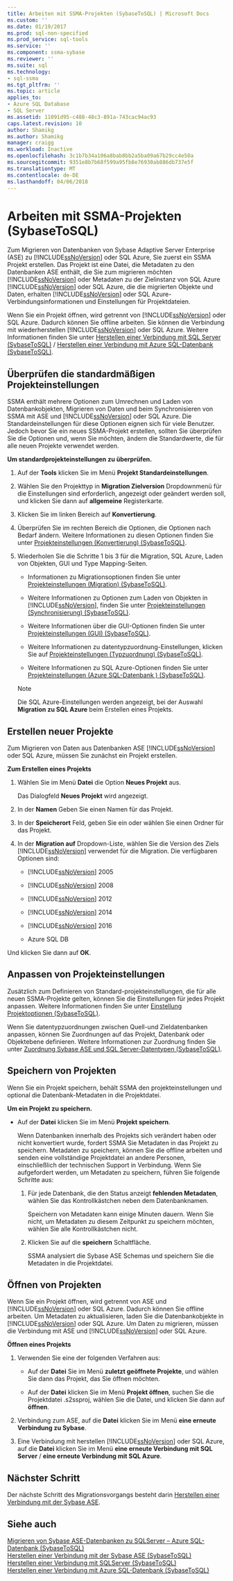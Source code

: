 ```yaml
---
title: Arbeiten mit SSMA-Projekten (SybaseToSQL) | Microsoft Docs
ms.custom: ''
ms.date: 01/19/2017
ms.prod: sql-non-specified
ms.prod_service: sql-tools
ms.service: ''
ms.component: ssma-sybase
ms.reviewer: ''
ms.suite: sql
ms.technology:
- sql-ssma
ms.tgt_pltfrm: ''
ms.topic: article
applies_to:
- Azure SQL Database
- SQL Server
ms.assetid: 11091d95-c488-48c3-891a-743cac94ac93
caps.latest.revision: 10
author: Shamikg
ms.author: Shamikg
manager: craigg
ms.workload: Inactive
ms.openlocfilehash: 3c1b7b34a106a8bab8bb2a5ba09a67b29cc4e50a
ms.sourcegitcommit: 9351e8b7b68f599a95fb8e76930ab886db737e5f
ms.translationtype: MT
ms.contentlocale: de-DE
ms.lasthandoff: 04/06/2018
---
```

# <a name="working-with-ssma-projects-sybasetosql"></a>Arbeiten mit SSMA-Projekten (SybaseToSQL)
Zum Migrieren von Datenbanken von Sybase Adaptive Server Enterprise (ASE) zu [!INCLUDE[ssNoVersion](../../includes/ssnoversion_md.md)] oder SQL Azure, Sie zuerst ein SSMA Projekt erstellen. Das Projekt ist eine Datei, die Metadaten zu den Datenbanken ASE enthält, die Sie zum migrieren möchten [!INCLUDE[ssNoVersion](../../includes/ssnoversion_md.md)] oder Metadaten zu der Zielinstanz von SQL Azure [!INCLUDE[ssNoVersion](../../includes/ssnoversion_md.md)] oder SQL Azure, die die migrierten Objekte und Daten, erhalten [!INCLUDE[ssNoVersion](../../includes/ssnoversion_md.md)] oder SQL Azure-Verbindungsinformationen und Einstellungen für Projektdateien.  
  
Wenn Sie ein Projekt öffnen, wird getrennt von [!INCLUDE[ssNoVersion](../../includes/ssnoversion_md.md)] oder SQL Azure. Dadurch können Sie offline arbeiten. Sie können die Verbindung mit wiederherstellen [!INCLUDE[ssNoVersion](../../includes/ssnoversion_md.md)] oder SQL Azure. Weitere Informationen finden Sie unter [Herstellen einer Verbindung mit SQL Server &#40;SybaseToSQL&#41;](../../ssma/sybase/connecting-to-sql-server-sybasetosql.md) / [Herstellen einer Verbindung mit Azure SQL-Datenbank &#40;SybaseToSQL&#41;](../../ssma/sybase/connecting-to-azure-sql-db-sybasetosql.md).  
  
## <a name="reviewing-default-project-settings"></a>Überprüfen die standardmäßigen Projekteinstellungen  
SSMA enthält mehrere Optionen zum Umrechnen und Laden von Datenbankobjekten, Migrieren von Daten und beim Synchronisieren von SSMA mit ASE und [!INCLUDE[ssNoVersion](../../includes/ssnoversion_md.md)] oder SQL Azure. Die Standardeinstellungen für diese Optionen eignen sich für viele Benutzer. Jedoch bevor Sie ein neues SSMA-Projekt erstellen, sollten Sie überprüfen Sie die Optionen und, wenn Sie möchten, ändern die Standardwerte, die für alle neuen Projekte verwendet werden.  
  
**Um standardprojekteinstellungen zu überprüfen.**  
  
1.  Auf der **Tools** klicken Sie im Menü **Projekt Standardeinstellungen**.  
  
2.  Wählen Sie den Projekttyp in **Migration Zielversion** Dropdownmenü für die Einstellungen sind erforderlich, angezeigt oder geändert werden soll, und klicken Sie dann auf **allgemeine** Registerkarte.  
  
3.  Klicken Sie im linken Bereich auf **Konvertierung**.  
  
4.  Überprüfen Sie im rechten Bereich die Optionen, die Optionen nach Bedarf ändern. Weitere Informationen zu diesen Optionen finden Sie unter [Projekteinstellungen &#40;Konvertierung&#41; &#40;SybaseToSQL&#41;](../../ssma/sybase/project-settings-conversion-sybasetosql.md).  
  
5.  Wiederholen Sie die Schritte 1 bis 3 für die Migration, SQL Azure, Laden von Objekten, GUI und Type Mapping-Seiten.  
  
    -   Informationen zu Migrationsoptionen finden Sie unter [Projekteinstellungen &#40;Migration&#41; &#40;SybaseToSQL&#41;](../../ssma/sybase/project-settings-migration-sybasetosql.md).  
  
    -   Weitere Informationen zu Optionen zum Laden von Objekten in [!INCLUDE[ssNoVersion](../../includes/ssnoversion_md.md)], finden Sie unter [Projekteinstellungen &#40;Synchronisierung&#41; &#40;SybaseToSQL&#41;](../../ssma/sybase/project-settings-synchronization-sybasetosql.md).  
  
    -   Weitere Informationen über die GUI-Optionen finden Sie unter [Projekteinstellungen &#40;GUI&#41; &#40;SybaseToSQL&#41;](../../ssma/sybase/project-settings-gui-sybasetosql.md).  
  
    -   Weitere Informationen zu datentypzuordnung-Einstellungen, klicken Sie auf [Projekteinstellungen &#40;Typzuordnung&#41; &#40;SybaseToSQL&#41;](../../ssma/sybase/project-settings-type-mapping-sybasetosql.md).  
  
    -   Weitere Informationen zu SQL Azure-Optionen finden Sie unter [Projekteinstellungen &#40;Azure SQL-Datenbank &#41; &#40;SybaseToSQL&#41;](../../ssma/sybase/project-settings-azure-sql-db-sybasetosql.md).  
  
    > [!NOTE]  
    > Die SQL Azure-Einstellungen werden angezeigt, bei der Auswahl **Migration zu SQL Azure** beim Erstellen eines Projekts.  
  
## <a name="creating-new-projects"></a>Erstellen neuer Projekte  
Zum Migrieren von Daten aus Datenbanken ASE [!INCLUDE[ssNoVersion](../../includes/ssnoversion_md.md)] oder SQL Azure, müssen Sie zunächst ein Projekt erstellen.  
  
**Zum Erstellen eines Projekts**  
  
1.  Wählen Sie im Menü **Datei** die Option **Neues Projekt** aus.  
  
    Das Dialogfeld **Neues Projekt** wird angezeigt.  
  
2.  In der **Namen** Geben Sie einen Namen für das Projekt.  
  
3.  In der **Speicherort** Feld, geben Sie ein oder wählen Sie einen Ordner für das Projekt.  
  
4.  In der **Migration auf** Dropdown-Liste, wählen Sie die Version des Ziels [!INCLUDE[ssNoVersion](../../includes/ssnoversion_md.md)] verwendet für die Migration. Die verfügbaren Optionen sind:  
  
    -   [!INCLUDE[ssNoVersion](../../includes/ssnoversion_md.md)] 2005  
  
    -   [!INCLUDE[ssNoVersion](../../includes/ssnoversion_md.md)] 2008  
  
    -   [!INCLUDE[ssNoVersion](../../includes/ssnoversion_md.md)] 2012  
  
    -   [!INCLUDE[ssNoVersion](../../includes/ssnoversion_md.md)] 2014  
  
    -   [!INCLUDE[ssNoVersion](../../includes/ssnoversion_md.md)] 2016  
  
    -   Azure SQL DB  
  
Und klicken Sie dann auf **OK**.  
  
## <a name="customizing-project-settings"></a>Anpassen von Projekteinstellungen  
Zusätzlich zum Definieren von Standard-projekteinstellungen, die für alle neuen SSMA-Projekte gelten, können Sie die Einstellungen für jedes Projekt anpassen. Weitere Informationen finden Sie unter [Einstellung Projektoptionen &#40;SybaseToSQL&#41;](../../ssma/sybase/setting-project-options-sybasetosql.md).  
  
Wenn Sie datentypzuordnungen zwischen Quell-und Zieldatenbanken anpassen, können Sie Zuordnungen auf das Projekt, Datenbank oder Objektebene definieren. Weitere Informationen zur Zuordnung finden Sie unter [Zuordnung Sybase ASE und SQL Server-Datentypen &#40;SybaseToSQL&#41;](../../ssma/sybase/mapping-sybase-ase-and-sql-server-data-types-sybasetosql.md).  
  
## <a name="saving-projects"></a>Speichern von Projekten  
Wenn Sie ein Projekt speichern, behält SSMA den projekteinstellungen und optional die Datenbank-Metadaten in die Projektdatei.  
  
**Um ein Projekt zu speichern.**  
  
-   Auf der **Datei** klicken Sie im Menü **Projekt speichern**.  
  
    Wenn Datenbanken innerhalb des Projekts sich verändert haben oder nicht konvertiert wurde, fordert SSMA Sie Metadaten in das Projekt zu speichern. Metadaten zu speichern, können Sie die offline arbeiten und senden eine vollständige Projektdatei an andere Personen, einschließlich der technischen Support in Verbindung. Wenn Sie aufgefordert werden, um Metadaten zu speichern, führen Sie folgende Schritte aus:  
  
    1.  Für jede Datenbank, die den Status anzeigt **fehlenden Metadaten**, wählen Sie das Kontrollkästchen neben dem Datenbanknamen.  
  
        Speichern von Metadaten kann einige Minuten dauern. Wenn Sie nicht, um Metadaten zu diesem Zeitpunkt zu speichern möchten, wählen Sie alle Kontrollkästchen nicht.  
  
    2.  Klicken Sie auf die **speichern** Schaltfläche.  
  
        SSMA analysiert die Sybase ASE Schemas und speichern Sie die Metadaten in die Projektdatei.  
  
## <a name="opening-projects"></a>Öffnen von Projekten  
Wenn Sie ein Projekt öffnen, wird getrennt von ASE und [!INCLUDE[ssNoVersion](../../includes/ssnoversion_md.md)] oder SQL Azure. Dadurch können Sie offline arbeiten. Um Metadaten zu aktualisieren, laden Sie die Datenbankobjekte in [!INCLUDE[ssNoVersion](../../includes/ssnoversion_md.md)] oder SQL Azure. Um Daten zu migrieren, müssen die Verbindung mit ASE und [!INCLUDE[ssNoVersion](../../includes/ssnoversion_md.md)] oder SQL Azure.  
  
**Öffnen eines Projekts**  
  
1.  Verwenden Sie eine der folgenden Verfahren aus:  
  
    -   Auf der **Datei** Sie im Menü **zuletzt geöffnete Projekte**, und wählen Sie dann das Projekt, das Sie öffnen möchten.  
  
    -   Auf der **Datei** klicken Sie im Menü **Projekt öffnen**, suchen Sie die Projektdatei .s2ssproj, wählen Sie die Datei, und klicken Sie dann auf **öffnen**.  
  
2.  Verbindung zum ASE, auf die **Datei** klicken Sie im Menü **eine erneute Verbindung zu Sybase**.  
  
3.  Eine Verbindung mit herstellen [!INCLUDE[ssNoVersion](../../includes/ssnoversion_md.md)] oder SQL Azure, auf die **Datei** klicken Sie im Menü **eine erneute Verbindung mit SQL Server** / **eine erneute Verbindung mit SQL Azure**.  
  
## <a name="next-step"></a>Nächster Schritt  
Der nächste Schritt des Migrationsvorgangs besteht darin [Herstellen einer Verbindung mit der Sybase ASE](http://msdn.microsoft.com/en-us/a45a2330-9175-4c9e-af38-ef920e350614).  
  
## <a name="see-also"></a>Siehe auch  
[Migrieren von Sybase ASE-Datenbanken zu SQLServer – Azure SQL-Datenbank &#40;SybaseToSQL&#41;](../../ssma/sybase/migrating-sybase-ase-databases-to-sql-server-azure-sql-db-sybasetosql.md)  
[Herstellen einer Verbindung mit der Sybase ASE &#40;SybaseToSQL&#41;](../../ssma/sybase/connecting-to-sybase-ase-sybasetosql.md)  
[Herstellen einer Verbindung mit SQLServer &#40;SybaseToSQL&#41;](../../ssma/sybase/connecting-to-sql-server-sybasetosql.md)  
[Herstellen einer Verbindung mit Azure SQL-Datenbank &#40;SybaseToSQL&#41;](../../ssma/sybase/connecting-to-azure-sql-db-sybasetosql.md)  
  
